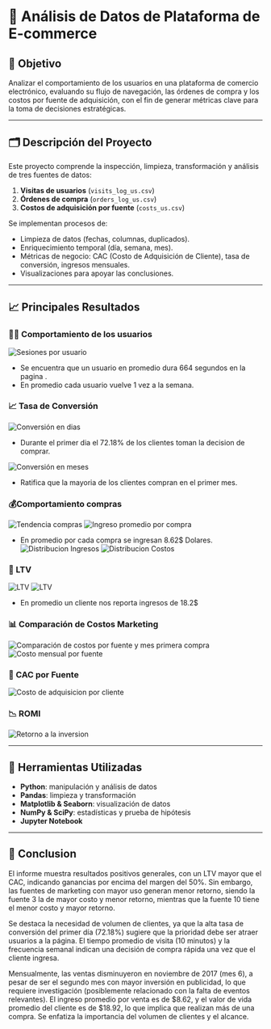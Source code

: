 # 🛒 Análisis de Datos de Plataforma de E-commerce

## 🎯 Objetivo

Analizar el comportamiento de los usuarios en una plataforma de comercio electrónico, evaluando su flujo de navegación, las órdenes de compra y los costos por fuente de adquisición, con el fin de generar métricas clave para la toma de decisiones estratégicas.

---

## 🗂️ Descripción del Proyecto

Este proyecto comprende la inspección, limpieza, transformación y análisis de tres fuentes de datos:

1. **Visitas de usuarios** (`visits_log_us.csv`)  
2. **Órdenes de compra** (`orders_log_us.csv`)  
3. **Costos de adquisición por fuente** (`costs_us.csv`)

Se implementan procesos de:

- Limpieza de datos (fechas, columnas, duplicados).
- Enriquecimiento temporal (día, semana, mes).
- Métricas de negocio: CAC (Costo de Adquisición de Cliente), tasa de conversión, ingresos mensuales.
- Visualizaciones para apoyar las conclusiones.

---

## 📈 Principales Resultados

### 🧑‍💻 Comportamiento de los usuarios

![Sesiones por usuario](images/graph_1.png)
- Se encuentra que un usuario en promedio dura 664 segundos en la pagina .
- En promedio cada usuario vuelve 1 vez a la semana.



### 📈 Tasa de Conversión 

![Conversión en dias](images/graph_2.png)
- Durante el primer dia el 72.18% de los clientes toman la decision de comprar.

![Conversión en meses](images/graph_3.png)
- Ratifica que la mayoria de los clientes compran en el primer mes.


### 💰Comportamiento compras
![Tendencia compras](images/graph_4.png)
![Ingreso promedio por compra](images/graph_5.png)
- En promedio por cada compra se ingresan 8.62$ Dolares.
![Distribucion Ingresos](images/graph_6.png)
![Distribucion Costos](images/graph_7.png)

### 🧭 LTV 
![LTV](images/graph_10.png)
![LTV](images/graph_8.png)
- En promedio un cliente nos reporta ingresos de 18.2$

### 📊 Comparación de Costos Marketing 
![Comparación de costos por fuente y mes primera compra](images/graph_11.png)
![Costo mensual por fuente](images/graph_12.png)

### 💸 CAC por Fuente  
![Costo de adquisicion por cliente](images/graph_13.png)


### 📉 ROMI 
![Retorno a la inversion](images/graph_14.png)


---

## 🧰 Herramientas Utilizadas

- **Python**: manipulación y análisis de datos  
- **Pandas**: limpieza y transformación  
- **Matplotlib & Seaborn**: visualización de datos  
- **NumPy & SciPy**: estadísticas y prueba de hipótesis  
- **Jupyter Notebook**

---

## 🚀 Conclusion

El informe muestra resultados positivos generales, con un LTV mayor que el CAC, indicando ganancias por encima del margen del 50%. Sin embargo, las fuentes de marketing con mayor uso generan menor retorno, siendo la fuente 3 la de mayor costo y menor retorno, mientras que la fuente 10 tiene el menor costo y mayor retorno.

Se destaca la necesidad de volumen de clientes, ya que la alta tasa de conversión del primer día (72.18%) sugiere que la prioridad debe ser atraer usuarios a la página. El tiempo promedio de visita (10 minutos) y la frecuencia semanal indican una decisión de compra rápida una vez que el cliente ingresa.

Mensualmente, las ventas disminuyeron en noviembre de 2017 (mes 6), a pesar de ser el segundo mes con mayor inversión en publicidad, lo que requiere investigación (posiblemente relacionado con la falta de eventos relevantes). El ingreso promedio por venta es de $8.62, y el valor de vida promedio del cliente es de $18.92, lo que implica que realizan más de una compra. Se enfatiza la importancia del volumen de clientes y el alcance.


